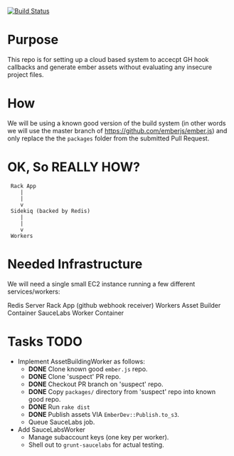 [![Build Status](https://travis-ci.org/rjackson/ember-secure-builder.png?branch=master)](https://travis-ci.org/rjackson/ember-secure-builder)

Purpose
=======

This repo is for setting up a cloud based system to accecpt GH hook callbacks
and generate ember assets without evaluating any insecure project files.

How
===

We will be using a known good version of the build system (in other words we will
use the master branch of https://github.com/emberjs/ember.js) and only replace the
the `packages` folder from the submitted Pull Request.

OK, So REALLY HOW?
==================

```
 Rack App
    |
    |
    v
 Sidekiq (backed by Redis)
    |
    |
    v
 Workers
```

Needed Infrastructure
=====================

We will need a single small EC2 instance running a few different services/workers:

Redis Server
Rack App (github webhook receiver)
Workers
  Asset Builder Container
  SauceLabs Worker Container


Tasks TODO
==========
* Implement AssetBuildingWorker as follows:
  * **DONE** Clone known good `ember.js` repo.
  * **DONE** Clone 'suspect' PR repo.
  * **DONE** Checkout PR branch on 'suspect' repo.
  * **DONE** Copy `packages/` directory from 'suspect' repo into known good repo.
  * **DONE** Run `rake dist`
  * **DONE** Publish assets VIA `EmberDev::Publish.to_s3`.
  * Queue SauceLabs job.
* Add SauceLabsWorker
  * Manage subaccount keys (one key per worker).
  * Shell out to `grunt-saucelabs` for actual testing.
